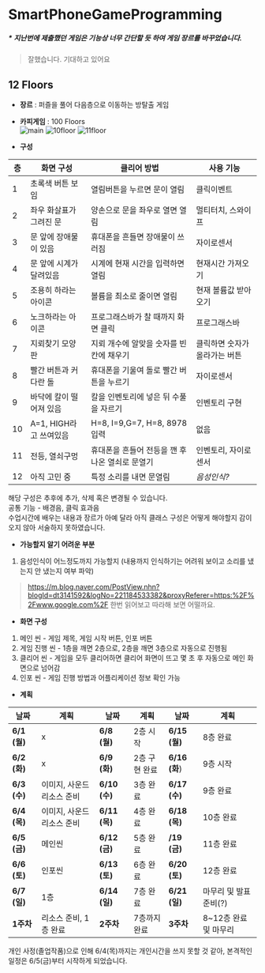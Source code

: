 # SmartPhoneGameProgramming

##### * 지난번에 제출했던 게임은 기능상 너무 간단할 듯 하여 게임 장르를 바꾸었습니다.

> 잘했습니다. 기대하고 있어요

## 12 Floors
+ **장르** : 퍼즐을 풀어 다음층으로 이동하는 방탈출 게임
+ **카피게임** : 100 Floors  
![main](https://user-images.githubusercontent.com/45868707/80464071-35cc1400-8974-11ea-93db-6b7a1d64f2da.png)
![10floor](https://user-images.githubusercontent.com/45868707/80463969-09b09300-8974-11ea-863b-096f05dac3cd.png)
![11floor](https://user-images.githubusercontent.com/45868707/80464089-395f9b00-8974-11ea-8476-b68de2d0a884.png)    

+ **구성** 

| 층 | 화면 구성 | 클리어 방법 | 사용 기능 |  
| ---- | ---- | ---- | ---- |  
| 1 | 초록색 버튼 보임 | 열림버튼을 누르면 문이 열림 | 클릭이벤트 |  
| 2 | 좌우 화살표가 그려진 문 | 양손으로 문을 좌우로 열면 열림 | 멀티터치, 스와이프 |  
| 3 | 문 앞에 장애물이 있음 | 휴대폰을 흔들면 장애물이 쓰러짐 | 자이로센서 |  
| 4 | 문 앞에 시계가 달려있음 | 시계에 현재 시간을 입력하면 열림 | 현재시간 가져오기 |  
| 5 | 조용히 하라는 아이콘 | 볼륨을 최소로 줄이면 열림 | 현재 볼륨값 받아오기 |  
| 6 | 노크하라는 아이콘 | 프로그래스바가 찰 때까지 화면 클릭 | 프로그래스바 |  
| 7 | 지뢰찾기 모양 판 | 지뢰 개수에 알맞을 숫자를 빈칸에 채우기 | 클릭하면 숫자가 올라가는 버튼 |  
| 8 | 빨간 버튼과 커다란 돌 | 휴대폰을 기울여 돌로 빨간 버튼을 누르기 | 자이로센서 |  
| 9 | 바닥에 칼이 떨어져 있음 | 칼을 인벤토리에 넣은 뒤 수풀을 자르기 | 인벤토리 구현 |  
| 10 | A=1, HIGH라고 쓰여있음 | H=8, I=9,G=7, H=8, 8978입력 | 없음 |  
| 11 | 전등, 열쇠구멍 | 휴대폰을 흔들어 전등을 깬 후 나온 열쇠로 문열기 | 인벤토리, 자이로센서 |  
| 12 | 아직 고민 중 | 특정 소리를 내면 문열림 | *음성인식?* |  

해당 구성은 추후에 추가, 삭제 혹은 변경될 수 있습니다.  
공통 기능 - 배경음, 클릭 효과음  
수업시간에 배우는 내용과 장르가 아예 달라 아직 클래스 구성은 어떻게 해야할지 감이 오지 않아 서술하지 못하였습니다.  

+ **가능할지 알기 어려운 부분**
1. 음성인식이 어느정도까지 가능할지 (내용까지 인식하기는 어려워 보이고 소리를 냈는지 안 냈는지 여부 파악)

> https://m.blog.naver.com/PostView.nhn?blogId=dt3141592&logNo=221184533382&proxyReferer=https:%2F%2Fwww.google.com%2F 한번 읽어보고 따라해 보면 어떨까요.

+ **화면 구성**
1. 메인 씬 - 게임 제목, 게임 시작 버튼, 인포 버튼
2. 게임 진행 씬 - 1층을 깨면 2층으로, 2층을 깨면 3층으로 자동으로 진행됨
3. 클리어 씬 - 게임을 모두 클리어하면 클리어 화면이 뜨고 몇 초 후 자동으로 메인 화면으로 넘어감 
4. 인포 씬 - 게임 진행 방법과 어플리케이션 정보 확인 가능
  
+ **계획**  

| 날짜 | 계획 | 날짜 | 계획 | 날짜 | 계획 |  
| ---- | ---- | ---- | ---- | ---- | ---- |  
| **6/1 (월)** | x | **6/8 (월)** | 2층 시작 | **6/15 (월)** | 8층 완료 |  
| **6/2 (화)** | x | **6/9 (화)** | 2층 구현 완료 | **6/16 (화**) | 9층 시작 |  
| **6/3 (수)** | 이미지, 사운드 리소스 준비 | **6/10 (수)** | 3층 완료 | **6/17 (수)** | 9층 완료 |  
| **6/4 (목)** | 이미지, 사운드 리소스 준비 | **6/11 (목)** | 4층 완료 | **6/18 (목)** | 10층 완료 |  
| **6/5 (금)** | 메인씬 | **6/12 (금)** | 5층 완료 | **/19 (금)** | 11층 완료 |  
| **6/6 (토)** | 인포씬 | **6/13 (토)** | 6층 완료 | **6/20 (토)** | 12층 완료 |  
| **6/7 (일)** | 1층 | **6/14 (일)** | 7층 완료 | **6/21 (일)** | 마무리 및 발표준비(?) |
| **1주차** | 리소스 준비, 1층 완료 | **2주차** | 7층까지 완료 | **3주차** | 8~12층 완료 및 마무리 |

개인 사정(졸업작품)으로 인해 6/4(목)까지는 개인시간을 쓰지 못할 것 같아,
본격적인 일정은 6/5(금)부터 시작하게 되었습니다.
